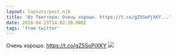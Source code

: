```yaml
---
layout: layouts/post.njk
title: 'Из Твиттера: Очень хорошо. https://t.co/gZ5SoPjXKY...'
date: 2018-04-23T14:02:28.000Z
tags: 'from twitter'
---
```



Очень хорошо. https://t.co/gZ5SoPjXKY
  <img src="https://pbs.twimg.com/media/DbeQwcFUQAAsmqX.jpg" />
